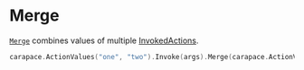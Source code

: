 # Merge

[`Merge`](https://pkg.go.dev/github.com/rsteube/carapace#InvokedAction.Merge) combines values of multiple [InvokedActions](../invokedAction.md).

```go
carapace.ActionValues("one", "two").Invoke(args).Merge(carapace.ActionValues("three", "four").Invoke(args)).ToA()
```
